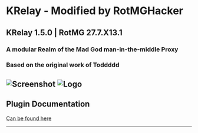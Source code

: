 # KRelay - Modified by RotMGHacker
## KRelay 1.5.0 | RotMG 27.7.X13.1
### A modular Realm of the Mad God man-in-the-middle Proxy
### Based on the original work of Toddddd

![Screenshot](/Screenshot.png) ![Logo](/Icon.ico)
-----------------------------------------------------------

## Plugin Documentation
[Can be found here](https://github.com/TheKronks/K_Relay_Plugin_Documentation/blob/master/README.md)

-----------------------------------------------------------
